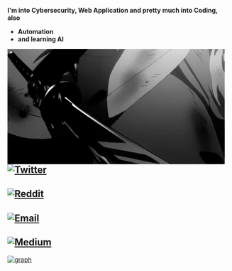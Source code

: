 **I'm into Cybersecurity, Web Application and pretty much into Coding, also**
- **Automation** 
- **and learning AI**

<img align="left" src="mysword.gif" style="top:20%; right:20%">

## [![Twitter](https://img.shields.io/twitter/url?label=myselfsilver&style=social&url=https%3A%2F%2Ftwitter.com%2Fmyselfsilver)](https://twitter.com/myselfsilver)

## [![Reddit](https://img.shields.io/reddit/user-karma/combined/No_Procedure_2955?label=No_Procedure_2955&style=social)](https://www.reddit.com/user/No_Procedure_2955)

## [![Email](https://img.shields.io/badge/gmail-stormtr56976211%40gmail.com-red)](mailto:stormtr56976211@gmail.com)

## [![Medium](https://img.shields.io/badge/Medium-12100E?style=for-the-badge&logo=medium&logoColor=white)](https://medium.com/@stormtr56976211)




[![graph](https://activity-graph.herokuapp.com/graph?username=sudozyx&theme=react-dark)](https://github.com/sudozyx)




